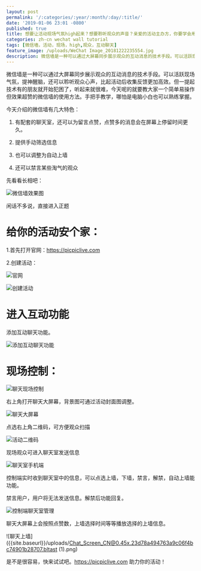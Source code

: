 ```yaml
---
layout: post
permalink: '/:categories/:year/:month/:day/:title/'
date: '2019-01-06 23:01 -0800'
published: true
title: 想要让活动现场气氛high起来？想要聆听观众的声音？亲爱的活动主办方，你要学会用微信墙了
categories: zh-cn wechat wall tutorial
tags: [微信墙，活动，现场，high,观众，互动聊天]
feature_image: /uploads/WeChat Image_20181222235554.jpg
description: 微信墙是一种可以通过大屏幕同步展示观众的互动消息的技术手段。可以活跃现场气氛，提神醒脑，还可以聆听观众心声，比起活动后收集反馈更加高效。但一提起技术有的朋友就开始犯困了，听起来就很难，今天呢的就要教大家一个简单易操作但效果超赞的微信墙的使用方法。手把手教学，哪怕是电脑小白也可以熟练掌握。
---
```


微信墙是一种可以通过大屏幕同步展示观众的互动消息的技术手段。可以活跃现场气氛，提神醒脑，还可以聆听观众心声，比起活动后收集反馈更加高效。但一提起技术有的朋友就开始犯困了，听起来就很难，今天呢的就要教大家一个简单易操作但效果超赞的微信墙的使用方法。手把手教学，哪怕是电脑小白也可以熟练掌握。


今天介绍的微信墙有几大特色：


1. 有配套的聊天室，还可以为留言点赞，点赞多的消息会在屏幕上停留时间更久。

2. 提供手动筛选信息

3. 也可以调整为自动上墙

4. 还可以禁言某些淘气的观众


先看看长相吧：


![微信墙效果图]({{site.baseurl}}/uploads/Chat_Screen_CN@0.45x.23d78a494763a9c06f4bc74901b28707.bltast.png)


闲话不多说，直接进入正题
# 给你的活动安个家：


1.首先打开官网：https://picpiclive.com

2.创建活动：


![官网]({{site.baseurl}}/uploads/img_5612-1.png)

![创建活动]({{site.baseurl}}/uploads/14320741-96799ce82a28f465-1.png)


# 进入互动功能


添加互动聊天功能。


![添加互动聊天功能]({{site.baseurl}}/uploads/screenshot-picpiclive.com-2019.01.06-15-45-49.png)


# 现场控制：

![聊天现场控制]({{site.baseurl}}/uploads/screenshot-picpiclive.com-2019.01.06-15-48-03.png)


右上角打开聊天大屏幕，背景图可通过活动封面图调整。

![聊天大屏幕]({{site.baseurl}}/uploads/screenshot-picpiclive.com-2019.01.06-16-08-43.png)


点选右上角二维码，可方便观众扫描

![活动二维码]({{site.baseurl}}/uploads/download-27.png)


现场观众可进入聊天室发送信息

![聊天室手机端]({{site.baseurl}}/uploads/Chat_Client_CN@0.5x.3dca53332972c2517cdf3a67f3ae9820.bltast.png)


控制端实时收到聊天室中的信息，可以点选上墙，下墙，禁言，解禁，自动上墙能功能。


禁言用户，用户将无法发送信息。解禁后功能回复。

![控制端聊天室管理]({{site.baseurl}}/uploads/Manage_Live_CN@0.5x.7f8c4b861ed95f7f155bbed735ee40f1.bltast.png)


聊天大屏幕上会按照点赞数，上墙选择时间等等播放选择的上墙信息。

![聊天上墙]({{site.baseurl}}/uploads/Chat_Screen_CN@0.45x.23d78a494763a9c06f4bc74901b28707.bltast (1).png)


是不是很容易，快来试试吧。https://picpiclive.com 助力你的活动！
